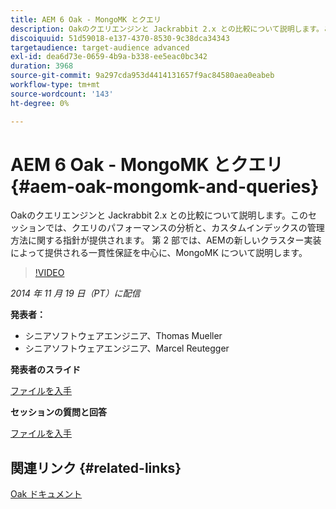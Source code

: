 ```yaml
---
title: AEM 6 Oak - MongoMK とクエリ
description: Oakのクエリエンジンと Jackrabbit 2.x との比較について説明します。このセッションでは、クエリのパフォーマンスの分析と、カスタムインデックスの管理方法に関する指針が提供されます。 第 2 部では、AEMの新しいクラスター実装によって提供される一貫性保証を中心に、MongoMK について説明します。
discoiquuid: 51d59018-e137-4370-8530-9c38dca34343
targetaudience: target-audience advanced
exl-id: dea6d73e-0659-4b9a-b338-ee5eac0bc342
duration: 3968
source-git-commit: 9a297cda953d4414131657f9ac84580aea0eabeb
workflow-type: tm+mt
source-wordcount: '143'
ht-degree: 0%

---
```


# AEM 6 Oak - MongoMK とクエリ{#aem-oak-mongomk-and-queries}

Oakのクエリエンジンと Jackrabbit 2.x との比較について説明します。このセッションでは、クエリのパフォーマンスの分析と、カスタムインデックスの管理方法に関する指針が提供されます。 第 2 部では、AEMの新しいクラスター実装によって提供される一貫性保証を中心に、MongoMK について説明します。

>[!VIDEO](https://video.tv.adobe.com/v/19402/?quality=9)

*2014 年 11 月 19 日（PT）に配信*

**発表者：**

* シニアソフトウェアエンジニア、Thomas Mueller
* シニアソフトウェアエンジニア、Marcel Reutegger

**発表者のスライド**

[ファイルを入手](assets/aem-6-oak-mongomk-and-queries.pdf)

**セッションの質問と回答**

[ファイルを入手](assets/q-a-11-19-14-gem-session-oak.pdf)

## 関連リンク {#related-links}

[Oak ドキュメント ](https://jackrabbit.apache.org/oak/docs/)

<!--
[Get back to the Overview](https://helpx.adobe.com/jp/experience-manager/kt/eseminars/gems/aem-index.html)
-->
